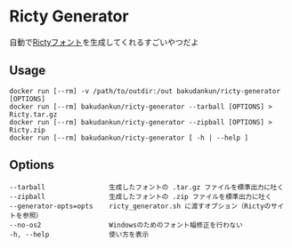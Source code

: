 # Ricty Generator

自動で[Rictyフォント](https://github.com/yascentur/Ricty)を生成してくれるすごいやつだよ


## Usage

```
docker run [--rm] -v /path/to/outdir:/out bakudankun/ricty-generator [OPTIONS]
docker run [--rm] bakudankun/ricty-generator --tarball [OPTIONS] > Ricty.tar.gz
docker run [--rm] bakudankun/ricty-generator --zipball [OPTIONS] > Ricty.zip
docker run [--rm] bakudankun/ricty-generator [ -h | --help ]
```


## Options

```
--tarball                生成したフォントの .tar.gz ファイルを標準出力に吐く
--zipball                生成したフォントの .zip ファイルを標準出力に吐く
--generator-opts=opts    ricty_generator.sh に渡すオプション（Rictyのサイトを参照）
--no-os2                 Windowsのためのフォント幅修正を行わない
-h, --help               使い方を表示
```

